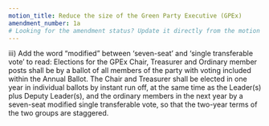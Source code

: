 ```yaml
---
motion_title: Reduce the size of the Green Party Executive (GPEx)
amendment_number: 1a
# Looking for the amendment status? Update it directly from the motion page!
---
```


iii) Add the word “modified”  between ‘seven-seat’ and ‘single transferable vote’ to read:
Elections for the GPEx Chair, Treasurer and Ordinary member posts shall be by a ballot of all members of the party with voting included within the Annual Ballot. The Chair and Treasurer shall be elected in one year in individual ballots by instant run off, at the same time as the Leader(s) plus Deputy Leader(s), and the ordinary members in the next year by a seven-seat modified single transferable vote, so that the two-year terms of the two groups are staggered.
